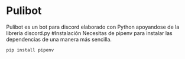 # Pulibot
Pulibot es un bot para discord elaborado con Python apoyandose de la libreria discord.py
#Instalación
Necesitas de pipenv para instalar las dependencias de una manera más sencilla.

```bash
pip install pipenv
```
